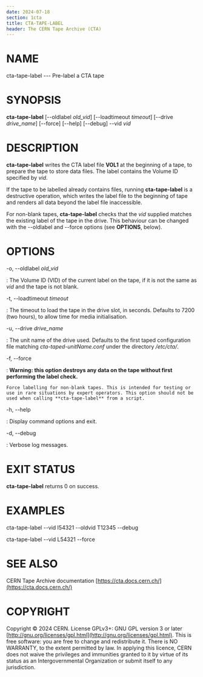 ```yaml
---
date: 2024-07-18
section: 1cta
title: CTA-TAPE-LABEL
header: The CERN Tape Archive (CTA)
---
```

<!---
SPDX-FileCopyrightText: 2020 CERN
SPDX-License-Identifier: GPL-3.0-or-later
--->

# NAME

cta-tape-label --- Pre-label a CTA tape

# SYNOPSIS

**cta-tape-label** \[\--oldlabel *old_vid*] \[\--loadtimeout *timeout*] \[\--drive *drive_name*] \[\--force] \[\--help] \[\--debug] \--vid *vid*

# DESCRIPTION

**cta-tape-label** writes the CTA label file **VOL1** at the beginning
of a tape, to prepare the tape to store data files. The label contains
the Volume ID specified by *vid*.

If the tape to be labelled already contains files, running **cta-tape-label**
is a destructive operation, which writes the label file to the beginning
of tape and renders all data beyond the label file inaccessible.

For non-blank tapes, **cta-tape-label** checks that the *vid* supplied
matches the existing label of the tape in the drive. This behaviour can
be changed with the \--oldlabel and \--force options (see **OPTIONS**, below).

# OPTIONS

-o, \--oldlabel *old_vid*

:   The Volume ID (VID) of the current label on the tape, if it is not
    the same as *vid* and the tape is not blank.

-t, \--loadtimeout *timeout*

:   The timeout to load the tape in the drive slot, in seconds. Defaults
    to 7200 (two hours), to allow time for media initialisation.

-u, \--drive *drive_name*

:   The unit name of the drive used. Defaults to the first taped
    configuration file matching *cta-taped-unitName.conf* under the
    directory */etc/cta/*.

-f, \--force

:   **Warning: this option destroys any data on the tape without first
    performing the label check.**

    Force labelling for non-blank tapes. This is intended for testing or
    use in rare situations by expert operators. This option should not be
    used when calling **cta-tape-label** from a script.

-h, \--help

:   Display command options and exit.

-d, \--debug

:   Verbose log messages.

# EXIT STATUS

**cta-tape-label** returns 0 on success.

# EXAMPLES

cta-tape-label \--vid I54321 \--oldvid T12345 \--debug

cta-tape-label \--vid L54321 \--force

# SEE ALSO

CERN Tape Archive documentation [https://cta.docs.cern.ch/](https://cta.docs.cern.ch/)

# COPYRIGHT

Copyright © 2024 CERN. License GPLv3+: GNU GPL version 3 or later [http://gnu.org/licenses/gpl.html](http://gnu.org/licenses/gpl.html).
This is free software: you are free to change and redistribute it. There is NO WARRANTY, to the extent permitted by law.
In applying this licence, CERN does not waive the privileges and immunities granted to it by virtue of its status as an
Intergovernmental Organization or submit itself to any jurisdiction.
